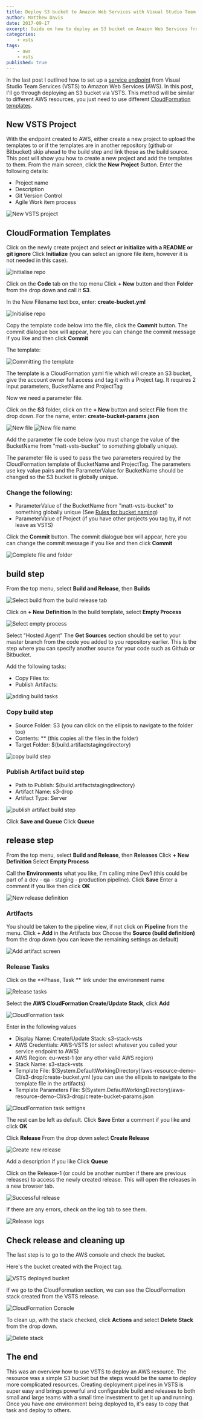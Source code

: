 ```yaml
---
title: Deploy S3 bucket to Amazon Web Services with Visual Studio Team Services
author: Matthew Davis
date: 2017-09-17
excerpt: Guide on how to deploy an S3 bucket on Amazon Web Services from the build release pipeline in Visual Studio Team Services
categories: 
    - vsts
tags:
    - aws
    - vsts
published: true
---
```


In the last post I outlined how to set up a [service endpoint] from Visual Studio Team Services (VSTS) to Amazon Web Services (AWS). In this post, I'll go through deploying an S3 bucket via VSTS. This method will be similar to different AWS resources, you just need to use different [CloudFormation templates].

## New VSTS Project

With the endpoint created to AWS, either create a new project to upload the templates to or if the templates are in another repository (github or Bitbucket) skip ahead to the build step and link those as the build source. This post will show you how to create a new project and add the templates to them.
From the main screen, click the **New Project** Button.
Enter the following details:

- Project name
- Description
- Git Version Control
- Agile Work item process

![New VSTS project](/images/vsts-aws-deploy/new-vsts-project.png)

## CloudFormation Templates

Click on the newly create project and select **or initialize with a README or git ignore**
Click **Initialize** (you can select an ignore file item, however it is not needed in this case).

![Initialise repo](/images/vsts-aws-deploy/initalise-repo.png)

Click on the **Code** tab on the top menu
Click **+ New** button and then **Folder** from the drop down and call it **S3**.

In the New Filename text box, enter: **create-bucket.yml**

![Initialise repo](/images/vsts-aws-deploy/new-folder.png)

Copy the template code below into the file, click the **Commit** button. The commit dialogue box will appear, here you can change the commit message if you like and then click **Commit**

The template:

<script src="https://gist.github.com/MatthewJDavis/4cd996382161a809ef14fdc8055e1e06.js"></script>

![Committing the template](/images/vsts-aws-deploy/commit-template.png)

The template is a CloudFormation yaml file which will create an S3 bucket, give the account owner full access and tag it with a Project tag. It requires 2 input parameters, BucketName and ProjectTag

Now we need a parameter file.

Click on the **S3** folder, click on the **+ New** button and select **File** from the drop down.
For the name, enter: **create-bucket-params.json**

![New file](/images/vsts-aws-deploy/new-file.png)
![New file name](/images/vsts-aws-deploy/new-file-name.png)

Add the parameter file code below (you must change the value of the BucketName from "matt-vsts-bucket" to something globally unique).

<script src="https://gist.github.com/MatthewJDavis/634af98f2f219b68f3c82519e47f9519.js"></script>

The parameter file is used to pass the two parameters required by the CloudFormation template of BucketName and ProjectTag. The parameters use key value pairs and the ParameterValue for BucketName should be changed so the S3 bucket is globally unique.

### Change the following:

- ParameterValue of the BucketName from "matt-vsts-bucket" to something globally unique (See [Rules for bucket naming])
- ParameterValue of Project (if you have other projects you tag by, if not leave as VSTS)

Click the **Commit** button. The commit dialogue box will appear, here you can change the commit message if you like and then click **Commit**

![Complete file and folder](/images/vsts-aws-deploy/complete-code.png)

## build step

From the top menu, select **Build and Release**, then **Builds**

![Select build from the build release tab](/images/vsts-aws-deploy/build-tab.png)

Click on **+ New Definition**
In the build template, select **Empty Process**

![Select empty process](/images/vsts-aws-deploy/build-empty-process.png)

Select "Hosted Agent"
The **Get Sources** section should be set to your master branch from the code you added to you repository earlier. This is the step where you can specify another source for your code such as Github or Bitbucket.

Add the following tasks:

- Copy Files to:
- Publish Artifacts:

![adding build tasks](/images/vsts-aws-deploy/build-tasks.png)

### Copy build step

- Source Folder: S3 (you can click on the ellipsis to navigate to the folder too)
- Contents: ** (this copies all the files in the folder)
- Target Folder: $(build.artifactstagingdirectory)

![copy build step](/images/vsts-aws-deploy/copy-build-step.png)

### Publish Artifact build step

- Path to Publish: $(build.artifactstagingdirectory)
- Artifact Name: s3-drop
- Artifact Type: Server

![publish artifact build step](/images/vsts-aws-deploy/publish-artifact-build-step.png)

Click **Save and Queue**
Click **Queue**

## release step

From the top menu, select **Build and Release**, then **Releases**
Click **+ New Definition**
Select **Empty Process**

Call the **Environments** what you like, I'm calling mine Dev1 (this could be part of a dev - qa - staging - production pipeline).
Click **Save**
Enter a comment if you like then click **OK**

![New release definition](/images/vsts-aws-deploy/new-release-definition.png)

### Artifacts

You should be taken to the pipeline view, if not click on **Pipeline** from the menu.
Click **+ Add** in the Artifacts box
Choose the **Source (build definition)** from the drop down (you can leave the remaining settings as default)

![Add artifact screen](/images/vsts-aws-deploy/add-artifact.png)

### Release Tasks

Click on the **Phase, Task ** link under the environment name

![Release tasks](/images/vsts-aws-deploy/release-tasks.png)

Select the **AWS CloudFormation Create/Update Stack**, click **Add**

![CloudFormation task](/images/vsts-aws-deploy/cloudformation-task.png)

Enter in the following values

- Display Name: Create/Update Stack: s3-stack-vsts
- AWS Credentials: AWS-VSTS (or select whatever you called your service endpoint to AWS)
- AWS Region: eu-west-1 (or any other valid AWS region)
- Stack Name: s3-stack-vsts
- Template File: $(System.DefaultWorkingDirectory)/aws-resource-demo-CI/s3-drop/create-bucket.yml (you can use the ellipsis to navigate to the template file in the artifacts)
- Template Parameters File: $(System.DefaultWorkingDirectory)/aws-resource-demo-CI/s3-drop/create-bucket-params.json

![CloudFormation task settigns](/images/vsts-aws-deploy/cloudformation-task-settings.png)

The rest can be left as default.
Click **Save**
Enter a comment if you like and click **OK**

Click **Release**
From the drop down select **Create Release**

![Create new release](/images/vsts-aws-deploy/create-new-release.png)

Add a description if you like
Click **Queue**

Click on the Release-1 (or could be another number if there are previous releases) to access the newly created release. This will open the releases in a new browser tab.

![Successful release](/images/vsts-aws-deploy/released.png)

If there are any errors, check on the log tab to see them.

![Release logs](/images/vsts-aws-deploy/release-logs.png)

## Check release and cleaning up 

The last step is to go to the AWS console and check the bucket.

Here's the bucket created with the Project tag.

![VSTS deployed bucket](/images/vsts-aws-deploy/vsts-s3-bucket.png)

If we go to the CloudFormation section, we can see the CloudFormation stack created from the VSTS release.

![CloudFormation Console](/images/vsts-aws-deploy/cloudformation-console.png)

To clean up, with the stack checked, click **Actions** and select **Delete Stack** from the drop down.

![Delete stack](/images/vsts-aws-deploy/delete-stack.png)

## The end

This was an overview how to use VSTS to deploy an AWS resource. The resource was a simple S3 bucket but the steps would be the same to deploy more complicated resources. Creating deployment pipelines in VSTS is super easy and brings powerful and configurable build and releases to both small and large teams with a small time investment to get it up and running. Once you have one environment being deployed to, it's easy to copy that task and deploy to others.

[service endpoint]: https://matthewdavis111.com/vsts/vsts-aws-service-endpoint/
[CloudFormation Templates]: https://aws.amazon.com/cloudformation/aws-cloudformation-templates/
[Rules for bucket naming]: http://docs.aws.amazon.com/AmazonS3/latest/dev/BucketRestrictions.html